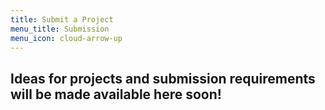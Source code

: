 ```yaml
---
title: Submit a Project
menu_title: Submission
menu_icon: cloud-arrow-up
---
```



## Ideas for projects and submission requirements will be made available here soon!
